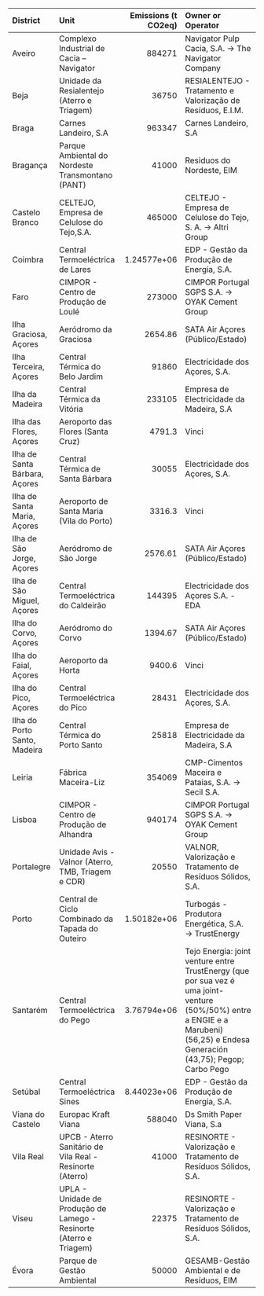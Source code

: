 | District                      | Unit                                                                |   Emissions (t CO2eq) | Owner or Operator                                                                                                                                                               |
|:------------------------------|:--------------------------------------------------------------------|----------------------:|:--------------------------------------------------------------------------------------------------------------------------------------------------------------------------------|
| Aveiro                        | Complexo Industrial de Cacia – Navigator                            |      884271           | Navigator Pulp Cacia, S.A. → The Navigator Company                                                                                                                              |
| Beja                          | Unidade da Resialentejo (Aterro e Triagem)                          |       36750           | RESIALENTEJO - Tratamento e Valorização de Resíduos, E.I.M.                                                                                                                     |
| Braga                         | Carnes Landeiro, S.A                                                |      963347           | Carnes Landeiro, S.A                                                                                                                                                            |
| Bragança                      | Parque Ambiental do Nordeste Transmontano (PANT)                    |       41000           | Residuos do Nordeste, EIM                                                                                                                                                       |
| Castelo Branco                | CELTEJO, Empresa de Celulose do Tejo,S.A.                           |      465000           | CELTEJO - Empresa de Celulose do Tejo, S. A. → Altri Group                                                                                                                      |
| Coimbra                       | Central Termoeléctrica de Lares                                     |           1.24577e+06 | EDP - Gestão da Produção de Energia, S.A.                                                                                                                                       |
| Faro                          | CIMPOR - Centro de Produção de Loulé                                |      273000           | CIMPOR Portugal SGPS S.A. → OYAK Cement Group                                                                                                                                   |
| Ilha Graciosa, Açores         | Aeródromo da Graciosa                                               |        2654.86        | SATA Air Açores (Público/Estado)                                                                                                                                                |
| Ilha Terceira, Açores         | Central Térmica do Belo Jardim                                      |       91860           | Electricidade dos Açores, S.A.                                                                                                                                                  |
| Ilha da Madeira               | Central Térmica da Vitória                                          |      233105           | Empresa de Electricidade da Madeira, S.A                                                                                                                                        |
| Ilha das Flores, Açores       | Aeroporto das Flores (Santa Cruz)                                   |        4791.3         | Vinci                                                                                                                                                                           |
| Ilha de Santa Bárbara, Açores | Central Térmica de Santa Bárbara                                    |       30055           | Electricidade dos Açores, S.A.                                                                                                                                                  |
| Ilha de Santa Maria, Açores   | Aeroporto de Santa Maria (Vila do Porto)                            |        3316.3         | Vinci                                                                                                                                                                           |
| Ilha de São Jorge, Açores     | Aeródromo de São Jorge                                              |        2576.61        | SATA Air Açores (Público/Estado)                                                                                                                                                |
| Ilha de São Miguel, Açores    | Central Termoeléctrica do Caldeirão                                 |      144395           | Electricidade dos Açores S.A. - EDA                                                                                                                                             |
| Ilha do Corvo, Açores         | Aeródromo do Corvo                                                  |        1394.67        | SATA Air Açores (Público/Estado)                                                                                                                                                |
| Ilha do Faial, Açores         | Aeroporto da Horta                                                  |        9400.6         | Vinci                                                                                                                                                                           |
| Ilha do Pico, Açores          | Central Termoeléctrica do Pico                                      |       28431           | Electricidade dos Açores, S.A.                                                                                                                                                  |
| Ilha do Porto Santo, Madeira  | Central Térmica do Porto Santo                                      |       25818           | Empresa de Electricidade da Madeira, S.A                                                                                                                                        |
| Leiria                        | Fábrica Maceira-Liz                                                 |      354069           | CMP-Cimentos Maceira e Pataias, S.A. → Secil S.A.                                                                                                                               |
| Lisboa                        | CIMPOR - Centro de Produção de Alhandra                             |      940174           | CIMPOR Portugal SGPS S.A. → OYAK Cement Group                                                                                                                                   |
| Portalegre                    | Unidade Avis - Valnor (Aterro, TMB, Triagem e CDR)                  |       20550           | VALNOR, Valorização e Tratamento de Resíduos Sólidos, S.A.                                                                                                                      |
| Porto                         | Central de Ciclo Combinado da Tapada do Outeiro                     |           1.50182e+06 | Turbogás - Produtora Energética, S.A. → TrustEnergy                                                                                                                             |
| Santarém                      | Central Termoeléctrica do Pego                                      |           3.76794e+06 | Tejo Energia: joint venture entre TrustEnergy (que por sua vez é uma joint-venture (50%/50%) entre a ENGIE e a Marubeni) (56,25) e Endesa Generación (43,75); Pegop; Carbo Pego |
| Setúbal                       | Central Termoeléctrica Sines                                        |           8.44023e+06 | EDP - Gestão da Produção de Energia, S.A.                                                                                                                                       |
| Viana do Castelo              | Europac Kraft Viana                                                 |      588040           | Ds Smith Paper Viana, S.a                                                                                                                                                       |
| Vila Real                     | UPCB - Aterro Sanitário de Vila Real - Resinorte (Aterro)           |       41000           | RESINORTE - Valorização e Tratamento de Resíduos Sólidos, S.A.                                                                                                                  |
| Viseu                         | UPLA - Unidade de Produção de Lamego - Resinorte (Aterro e Triagem) |       22375           | RESINORTE - Valorização e Tratamento de Resíduos Sólidos, S.A.                                                                                                                  |
| Évora                         | Parque de Gestão Ambiental                                          |       50000           | GESAMB-Gestão Ambiental e de Resíduos, EIM                                                                                                                                      |